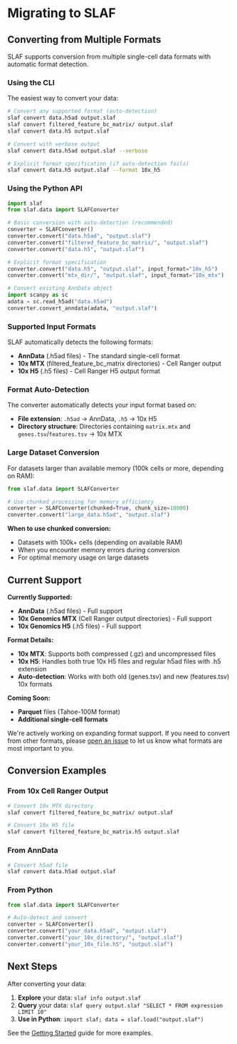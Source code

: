 # Migrating to SLAF

## Converting from Multiple Formats

SLAF supports conversion from multiple single-cell data formats with automatic format detection.

### Using the CLI

The easiest way to convert your data:

```bash
# Convert any supported format (auto-detection)
slaf convert data.h5ad output.slaf
slaf convert filtered_feature_bc_matrix/ output.slaf
slaf convert data.h5 output.slaf

# Convert with verbose output
slaf convert data.h5ad output.slaf --verbose

# Explicit format specification (if auto-detection fails)
slaf convert data.h5 output.slaf --format 10x_h5
```

### Using the Python API

```python
import slaf
from slaf.data import SLAFConverter

# Basic conversion with auto-detection (recommended)
converter = SLAFConverter()
converter.convert("data.h5ad", "output.slaf")
converter.convert("filtered_feature_bc_matrix/", "output.slaf")
converter.convert("data.h5", "output.slaf")

# Explicit format specification
converter.convert("data.h5", "output.slaf", input_format="10x_h5")
converter.convert("mtx_dir/", "output.slaf", input_format="10x_mtx")

# Convert existing AnnData object
import scanpy as sc
adata = sc.read_h5ad("data.h5ad")
converter.convert_anndata(adata, "output.slaf")
```

### Supported Input Formats

SLAF automatically detects the following formats:

- **AnnData** (.h5ad files) - The standard single-cell format
- **10x MTX** (filtered_feature_bc_matrix directories) - Cell Ranger output
- **10x H5** (.h5 files) - Cell Ranger H5 output format

### Format Auto-Detection

The converter automatically detects your input format based on:

- **File extension**: `.h5ad` → AnnData, `.h5` → 10x H5
- **Directory structure**: Directories containing `matrix.mtx` and `genes.tsv`/`features.tsv` → 10x MTX

### Large Dataset Conversion

For datasets larger than available memory (100k cells or more, depending on RAM):

```python
from slaf.data import SLAFConverter

# Use chunked processing for memory efficiency
converter = SLAFConverter(chunked=True, chunk_size=10000)
converter.convert("large_data.h5ad", "output.slaf")
```

**When to use chunked conversion:**

- Datasets with 100k+ cells (depending on available RAM)
- When you encounter memory errors during conversion
- For optimal memory usage on large datasets

## Current Support

**Currently Supported:**

- **AnnData** (.h5ad files) - Full support
- **10x Genomics MTX** (Cell Ranger output directories) - Full support
- **10x Genomics H5** (.h5 files) - Full support

**Format Details:**

- **10x MTX**: Supports both compressed (.gz) and uncompressed files
- **10x H5**: Handles both true 10x H5 files and regular h5ad files with .h5 extension
- **Auto-detection**: Works with both old (genes.tsv) and new (features.tsv) 10x formats

**Coming Soon:**

- **Parquet** files (Tahoe-100M format)
- **Additional single-cell formats**

We're actively working on expanding format support. If you need to convert from other formats, please [open an issue](https://github.com/your-repo/slaf/issues) to let us know what formats are most important to you.

## Conversion Examples

### From 10x Cell Ranger Output

```bash
# Convert 10x MTX directory
slaf convert filtered_feature_bc_matrix/ output.slaf

# Convert 10x H5 file
slaf convert filtered_feature_bc_matrix.h5 output.slaf
```

### From AnnData

```bash
# Convert h5ad file
slaf convert data.h5ad output.slaf
```

### From Python

```python
from slaf.data import SLAFConverter

# Auto-detect and convert
converter = SLAFConverter()
converter.convert("your_data.h5ad", "output.slaf")
converter.convert("your_10x_directory/", "output.slaf")
converter.convert("your_10x_file.h5", "output.slaf")
```

## Next Steps

After converting your data:

1. **Explore** your data: `slaf info output.slaf`
2. **Query** your data: `slaf query output.slaf "SELECT * FROM expression LIMIT 10"`
3. **Use in Python**: `import slaf; data = slaf.load("output.slaf")`

See the [Getting Started](../getting-started/quickstart.md) guide for more examples.
